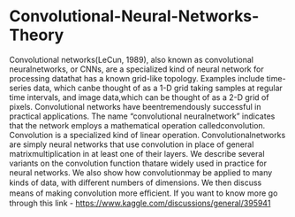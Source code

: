# Convolutional-Neural-Networks-Theory

Convolutional networks(LeCun, 1989), also known as convolutional neuralnetworks, or CNNs, are a specialized kind of neural network for processing datathat has a known grid-like topology. Examples include time-series data, which canbe thought of as a 1-D grid taking samples at regular time intervals, and image data,which can be thought of as a 2-D grid of pixels. Convolutional networks have beentremendously successful in practical applications. The name “convolutional neuralnetwork” indicates that the network employs a mathematical operation calledconvolution. Convolution is a specialized kind of linear operation. Convolutionalnetworks are simply neural networks that use convolution in place of general matrixmultiplication in at least one of their layers.
We describe several variants on the convolution function thatare widely used in practice for neural networks. We also show how convolutionmay be applied to many kinds of data, with diﬀerent numbers of dimensions. We then discuss means of making convolution more eﬃcient.
If you want to know more go through this link - 
https://www.kaggle.com/discussions/general/395941
